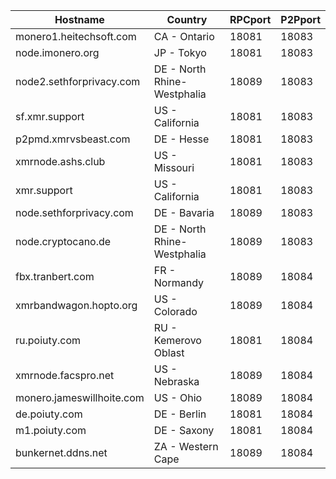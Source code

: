 Hostname | Country | RPCport | P2Pport
--- | --- | --- | ---
monero1.heitechsoft.com | CA - Ontario | 18081 | 18083
node.imonero.org | JP - Tokyo | 18081 | 18083
node2.sethforprivacy.com | DE - North Rhine-Westphalia | 18089 | 18083
sf.xmr.support | US - California | 18081 | 18083
p2pmd.xmrvsbeast.com | DE - Hesse | 18081 | 18083
xmrnode.ashs.club | US - Missouri | 18081 | 18083
xmr.support | US - California | 18081 | 18083
node.sethforprivacy.com | DE - Bavaria | 18089 | 18083
node.cryptocano.de | DE - North Rhine-Westphalia | 18089 | 18083
fbx.tranbert.com | FR - Normandy | 18089 | 18084
xmrbandwagon.hopto.org | US - Colorado | 18089 | 18084
ru.poiuty.com | RU - Kemerovo Oblast | 18081 | 18084
xmrnode.facspro.net | US - Nebraska | 18089 | 18084
monero.jameswillhoite.com | US - Ohio | 18089 | 18084
de.poiuty.com | DE - Berlin | 18081 | 18084
m1.poiuty.com | DE - Saxony | 18081 | 18084
bunkernet.ddns.net | ZA - Western Cape | 18089 | 18084
